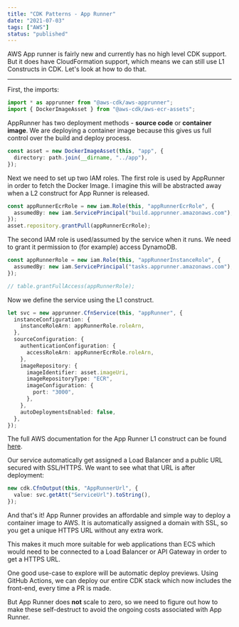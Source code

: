```yaml
---
title: "CDK Patterns - App Runner"
date: "2021-07-03"
tags: ["AWS"]
status: "published"
---
```


AWS App runner is fairly new and currently has no high level CDK support.
But it does have CloudFormation support, which means we can still use L1 Constructs in CDK. 
Let's look at how to do that.

---

First, the imports:

```typescript
import * as apprunner from "@aws-cdk/aws-apprunner";
import { DockerImageAsset } from "@aws-cdk/aws-ecr-assets";
```

AppRunner has two deployment methods - **source code** or **container image**.
We are deploying a container image because this gives us full control over the build and deploy process.

```typescript
const asset = new DockerImageAsset(this, "app", {
  directory: path.join(__dirname, "../app"),
});
```

Next we need to set up two IAM roles.
The first role is used by AppRunner in order to fetch the Docker Image.
I imagine this will be abstracted away when a L2 construct for App Runner is released.


```typescript
const appRunnerEcrRole = new iam.Role(this, "appRunnerEcrRole", {
  assumedBy: new iam.ServicePrincipal("build.apprunner.amazonaws.com"),
});
asset.repository.grantPull(appRunnerEcrRole);
```

The second IAM role is used/assumed by the service when it runs.
We need to grant it permission to (for example) access DynamoDB.

```typescript
const appRunnerRole = new iam.Role(this, "appRunnerInstanceRole", {
  assumedBy: new iam.ServicePrincipal("tasks.apprunner.amazonaws.com"),
});

// table.grantFullAccess(appRunnerRole);
```

Now we define the service using the L1 construct.

```typescript
let svc = new apprunner.CfnService(this, "appRunner", {
  instanceConfiguration: {
    instanceRoleArn: appRunnerRole.roleArn,
  },
  sourceConfiguration: {
    authenticationConfiguration: {
      accessRoleArn: appRunnerEcrRole.roleArn,
    },
    imageRepository: {
      imageIdentifier: asset.imageUri,
      imageRepositoryType: "ECR",
      imageConfiguration: {
        port: "3000",
      },
    },
    autoDeploymentsEnabled: false,
  },
});

```

The full AWS documentation for the App Runner L1 construct can be found <a rel="external" href="https://docs.aws.amazon.com/AWSCloudFormation/latest/UserGuide/aws-resource-apprunner-service.html">here</a>.

Our service automatically get assigned a Load Balancer and a public URL secured with SSL/HTTPS.
We want to see what that URL is after deployment:

```typescript
new cdk.CfnOutput(this, "AppRunnerUrl", {
  value: svc.getAtt("ServiceUrl").toString(),
});
```

And that's it! 
App Runner provides an affordable and simple way to deploy a container image to AWS.
It is automatically assigned a domain with SSL, so you get a unique HTTPS URL without any extra work.

This makes it much more suitable for web applications than ECS which would need to be connected to a Load Balancer or API Gateway in order to get a HTTPS URL.

One good use-case to explore will be automatic deploy previews.
Using GitHub Actions, we can deploy our entire CDK stack which now includes the front-end, every time a PR is made.

But App Runner does **not** scale to zero, so we need to figure out how to make these self-destruct to avoid the ongoing costs associated with App Runner.


